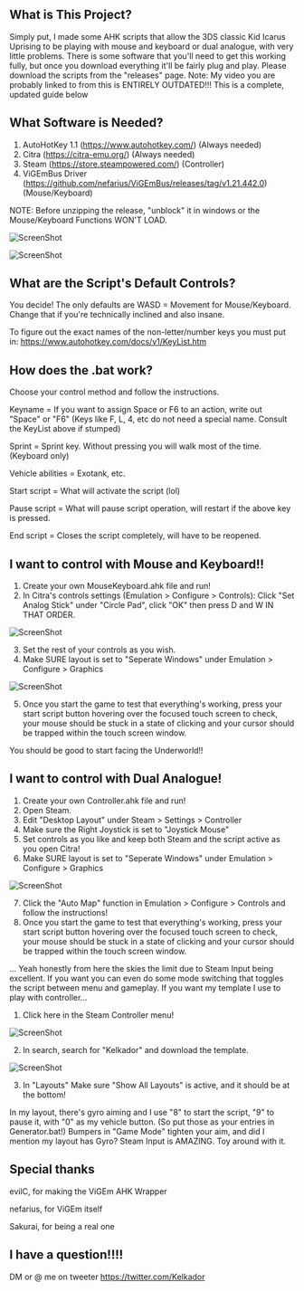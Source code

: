 ## What is This Project?
Simply put, I made some AHK scripts that allow the 3DS classic Kid Icarus Uprising to be playing with mouse and keyboard or dual analogue, with very little problems. There is some software that you'll need to get this working fully, but once you download everything it'll be fairly plug and play. Please download the scripts from the "releases" page. Note: My video you are probably linked to from this is ENTIRELY OUTDATED!!! This is a complete, updated guide below

## What Software is Needed?
1. AutoHotKey 1.1 (https://www.autohotkey.com/) (Always needed)
2. Citra (https://citra-emu.org/) (Always needed)
3. Steam (https://store.steampowered.com/) (Controller)
4. ViGEmBus Driver (https://github.com/nefarius/ViGEmBus/releases/tag/v1.21.442.0) (Mouse/Keyboard)


NOTE: Before unzipping the release, "unblock" it in windows or the Mouse/Keyboard Functions WON'T LOAD.

![ScreenShot](https://i.imgur.com/hL90WgX.png)

![ScreenShot](https://i.imgur.com/e2YruCf.png)

## What are the Script's Default Controls?
You decide! The only defaults are WASD = Movement for Mouse/Keyboard. Change that if you're technically inclined and also insane.

To figure out the exact names of the non-letter/number keys you must put in: https://www.autohotkey.com/docs/v1/KeyList.htm

## How does the .bat work?
Choose your control method and follow the instructions.


Keyname = If you want to assign Space or F6 to an action, write out "Space" or "F6" (Keys like F, L, 4, etc do not need a special name. Consult the KeyList above if stumped)

Sprint = Sprint key. Without pressing you will walk most of the time. (Keyboard only)

Vehicle abilities = Exotank, etc.

Start script = What will activate the script (lol)

Pause script = What will pause script operation, will restart if the above key is pressed.

End script = Closes the script completely, will have to be reopened.

## I want to control with Mouse and Keyboard!!
1. Create your own MouseKeyboard.ahk file and run!
2. In Citra's controls settings (Emulation > Configure > Controls): Click "Set Analog Stick" under "Circle Pad", click "OK" then press D and W IN THAT ORDER.

![ScreenShot](https://i.imgur.com/icIhxC7.png)

3. Set the rest of your controls as you wish.
4. Make SURE layout is set to "Seperate Windows" under Emulation > Configure > Graphics

![ScreenShot](https://i.imgur.com/jCIUPZm.png)

5. Once you start the game to test that everything's working, press your start script button hovering over the focused touch screen to check, your mouse should be stuck in a state of clicking and your cursor should be trapped within the touch screen window.

You should be good to start facing the Underworld!!

## I want to control with Dual Analogue!
1. Create your own Controller.ahk file and run!
2. Open Steam.
3. Edit "Desktop Layout" under Steam > Settings > Controller
4. Make sure the Right Joystick is set to "Joystick Mouse"
5. Set controls as you like and keep both Steam and the script active as you open Citra!
6. Make SURE layout is set to "Seperate Windows" under Emulation > Configure > Graphics

![ScreenShot](https://i.imgur.com/jCIUPZm.png)

7. Click the "Auto Map" function in Emulation > Configure > Controls and follow the instructions!
8. Once you start the game to test that everything's working, press your start script button hovering over the focused touch screen to check, your mouse should be stuck in a state of clicking and your cursor should be trapped within the touch screen window.

... Yeah honestly from here the skies the limit due to Steam Input being excellent. If you want you can even do some mode switching that toggles the script between menu and gameplay. If you want my template I use to play with controller...

1. Click here in the Steam Controller menu!

![ScreenShot](https://i.imgur.com/XArifVc.png)

2. In search, search for "Kelkador" and download the template.

![ScreenShot](https://i.imgur.com/ePI7gjq.png)

3. In "Layouts" Make sure "Show All Layouts" is active, and it should be at the bottom!

In my layout, there's gyro aiming and I use "8" to start the script, "9" to pause it, with "0" as my vehicle button. (So put those as your entries in Generator.bat!) Bumpers in "Game Mode" tighten your aim, and did I mention my layout has Gyro? Steam Input is AMAZING. Toy around with it.

## Special thanks

evilC, for making the ViGEm AHK Wrapper

nefarius, for ViGEm itself

Sakurai, for being a real one

## I have a question!!!!

DM or @ me on tweeter https://twitter.com/Kelkador
